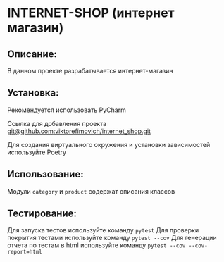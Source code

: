 # INTERNET-SHOP (интернет магазин)

## Описание:

В данном проекте разрабатывается интернет-магазин

## Установка:

Рекомендуется использовать PyCharm

Ссылка для добавления проекта
[git@github.com:viktorefimovich/internet_shop.git]()

Для создания виртуального окружения и установки зависимостей используйте Poetry

## Использование:

Модули `category` и `product` содержат описания классов

## Тестирование:

Для запуска тестов используйте команду `pytest`
Для проверки покрытия тестами используйте команду `pytest --cov`
Для генерации отчета по тестам в html используйте команду `pytest --cov --cov-report=html`